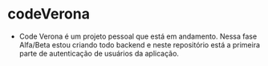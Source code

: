 # codeVerona

- Code Verona é um projeto pessoal que está em andamento. Nessa fase Alfa/Beta estou criando todo backend e neste repositório está a primeira parte de autenticação de usuários da aplicação.
